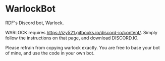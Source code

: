 # WarlockBot
RDF's Discord bot, Warlock.

WARLOCK requires https://izy521.gitbooks.io/discord-io/content/.
Simply follow the instructions on that page, and download DISCORD.IO.

Please refrain from copying warlock exactly. You are free to base your bot of mine, and use the code in your own bot.
